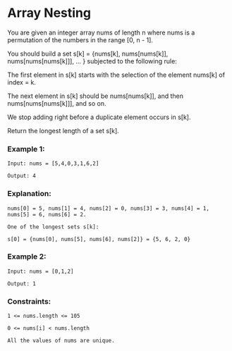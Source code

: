 #   Array Nesting

You are given an integer array nums of length n where nums is a permutation of the numbers in the range [0, n - 1].

You should build a set s[k] = {nums[k], nums[nums[k]], nums[nums[nums[k]]], ... } subjected to the following rule:

The first element in s[k] starts with the selection of the element nums[k] of index = k.

The next element in s[k] should be nums[nums[k]], and then nums[nums[nums[k]]], and so on.

We stop adding right before a duplicate element occurs in s[k].

Return the longest length of a set s[k].

 

### Example 1:

    Input: nums = [5,4,0,3,1,6,2]

    Output: 4

### Explanation: 

    nums[0] = 5, nums[1] = 4, nums[2] = 0, nums[3] = 3, nums[4] = 1, nums[5] = 6, nums[6] = 2.

    One of the longest sets s[k]:

    s[0] = {nums[0], nums[5], nums[6], nums[2]} = {5, 6, 2, 0}

### Example 2:

    Input: nums = [0,1,2]

    Output: 1


### Constraints:

    1 <= nums.length <= 105

    0 <= nums[i] < nums.length

    All the values of nums are unique.



